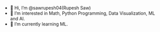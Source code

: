 - 👋 Hi, I’m @sawrupesh04(Rupesh Saw)
- 👀 I’m interested in Math, Python Programming, Data Visualization, ML and AI.
- 🌱 I’m currently learning ML.

<!---
sawrupesh04/sawrupesh04 is a ✨ special ✨ repository because its `README.md` (this file) appears on your GitHub profile.
You can click the Preview link to take a look at your changes.
--->
